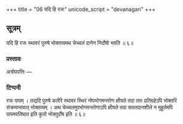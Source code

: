 +++
title = "06 यदि हि रजः"
unicode_script = "devanagari"
+++


## सूत्रम्
यदि हि रजः स्थावरं पुरुषे भोक्तव्यमथ चेच्चलं दानेन निर्दोषो भवति ॥ ६॥
### प्रस्तावः
अत्रोपपत्तिः —
### टिप्पनी
रजः पापम् । तद्यदि पुरुषे कर्तरि स्थावरं स्थिरं नोपभोगमन्तरेण क्षीयते तदा ततः प्रतिग्रहेऽपि भोक्तरि संक्रमाभावात् भोक्तव्यम् । अथ चेच्चलमुपभोगमन्तरेणाऽपि क्षीयते तदा सततदानशीले न मुहूर्तमपि पापमवतिष्ठत इति कुतो भोक्तुर्दोष इति ॥ ६॥  
